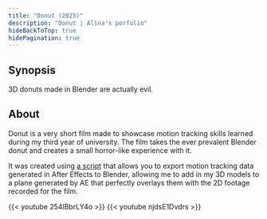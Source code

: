 ```yaml
---
title: "Donut (2025)"
description: "Donut | Alina's porfolio"
hideBackToTop: true
hidePagination: true
---
```

## Synopsis
3D donuts made in Blender are actually evil.

## About
Donut is a very short film made to showcase motion tracking skills learned during my third year of university. The film takes the ever prevalent Blender donut and creates a small horror-like experience with it. 

It was created using [a script](https://github.com/adroitwhiz/after-effects-to-blender-export) that allows you to export motion tracking data generated in After Effects to Blender, allowing me to add in my 3D models to a plane generated by AE that perfectly overlays them with the 2D footage recorded for the film.

{{< youtube 254lBbrLY4o >}}
{{< youtube njdsE1Dvdrs >}}